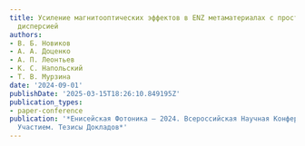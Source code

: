 ```yaml
---
title: Усиление магнитооптических эффектов в ENZ метаматериалах с пространственной
  дисперсией
authors:
- В. Б. Новиков
- А. А. Доценко
- А. П. Леонтьев
- К. С. Напольский
- Т. В. Мурзина
date: '2024-09-01'
publishDate: '2025-03-15T18:26:10.849195Z'
publication_types:
- paper-conference
publication: '*Енисейская Фотоника – 2024. Всероссийская Научная Конференция С Международным
  Участием. Тезисы Докладов*'
---
```

